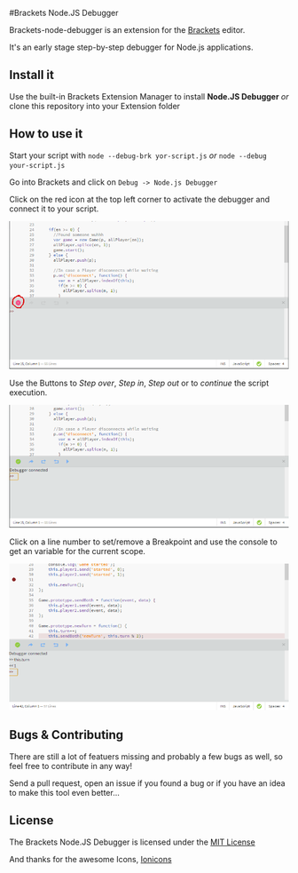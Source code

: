 #Brackets Node.JS Debugger

Brackets-node-debugger is an extension for the [Brackets](http://brackets.io) editor.

It's an early stage step-by-step debugger for Node.js applications.

Install it
------

Use the built-in Brackets Extension Manager to install __Node.JS Debugger__
_or_ clone this repository into your Extension folder

How to use it
-------

Start your script with `node --debug-brk yor-script.js` _or_ `node --debug your-script.js`

Go into Brackets and click on `Debug -> Node.js Debugger`

Click on the red icon at the top left corner to activate the debugger and connect it to your script.

![alt ](https://github.com/TheBenji/brackets-node-debugger/raw/master/screenshots/disconnect.png "Click on the icon to connect the Debugger")

Use the Buttons to _Step over_, _Step in_, _Step out_ or to _continue_ the script execution.

![alt ](https://github.com/TheBenji/brackets-node-debugger/raw/master/screenshots/connected.png "Control the debugger")

Click on a line number to set/remove a Breakpoint and use the console to get an variable for the current scope.

![alt ](https://github.com/TheBenji/brackets-node-debugger/raw/master/screenshots/breakpoint.png "Breakpoint and the console")

Bugs & Contributing
-----------

There are still a lot of featuers missing and probably a few bugs as well, so feel free to contribute in any way!

Send a pull request, open an issue if you found a bug or if you have an idea to make this tool even better...

License
-----

The Brackets Node.JS Debugger is licensed under the [MIT License](https://github.com/TheBenji/brackets-node-debugger/blob/master/LICENSE)

And thanks for the awesome Icons, [Ionicons](https://github.com/driftyco/ionicons)

